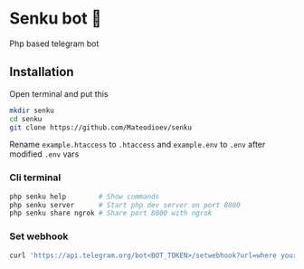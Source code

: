 # Senku bot 🤖

Php based telegram bot

## Installation

Open terminal and put this

```bash
mkdir senku
cd senku
git clone https://github.com/Mateodioev/senku
```

Rename `example.htaccess` to `.htaccess` and `example.env` to `.env` after modified `.env` vars

### Cli terminal

```bash
php senku help        # Show commands
php senku server      # Start php dev server on port 8000
php senku share ngrok # Share port 8000 with ngrok
```

### Set webhook

```bash
curl 'https://api.telegram.org/bot<BOT_TOKEN>/setwebhook?url=where your hosted the files'
```